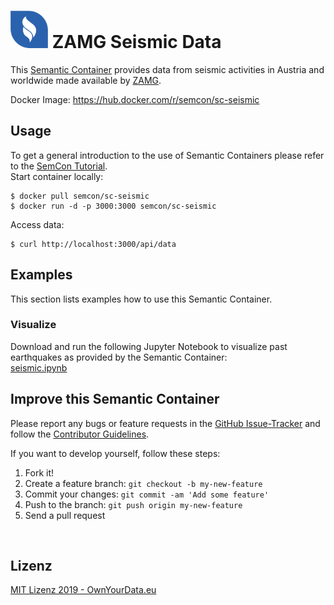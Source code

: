 # <img src="https://github.com/sem-con/sc-seismic/raw/master/app/assets/images/oyd_blue.png" width="60"> ZAMG Seismic Data    
This [Semantic Container](https://www.ownyourdata.eu/semcon) provides data from seismic activities in Austria and worldwide made available by [ZAMG](https://www.zamg.ac.at).    

Docker Image: https://hub.docker.com/r/semcon/sc-seismic
 

## Usage   
To get a general introduction to the use of Semantic Containers please refer to the [SemCon Tutorial](https://github.com/sem-con/Tutorials).    
Start container locally:    
```
$ docker pull semcon/sc-seismic
$ docker run -d -p 3000:3000 semcon/sc-seismic
```

Access data:    
```
$ curl http://localhost:3000/api/data
```

## Examples    
This section lists examples how to use this Semantic Container.

### Visualize    
Download and run the following Jupyter Notebook to visualize past earthquakes as provided by the Semantic Container:    
[seismic.ipynb](https://github.com/sem-con/sc-seismic/tree/master/example)


## Improve this Semantic Container    

Please report any bugs or feature requests in the [GitHub Issue-Tracker](https://github.com/sem-con/sc-seismic/issues) and follow the [Contributor Guidelines](https://github.com/twbs/ratchet/blob/master/CONTRIBUTING.md).

If you want to develop yourself, follow these steps:

1. Fork it!
2. Create a feature branch: `git checkout -b my-new-feature`
3. Commit your changes: `git commit -am 'Add some feature'`
4. Push to the branch: `git push origin my-new-feature`
5. Send a pull request

&nbsp;    

## Lizenz

[MIT Lizenz 2019 - OwnYourData.eu](https://raw.githubusercontent.com/sem-con/sc-seismic/master/LICENSE)

